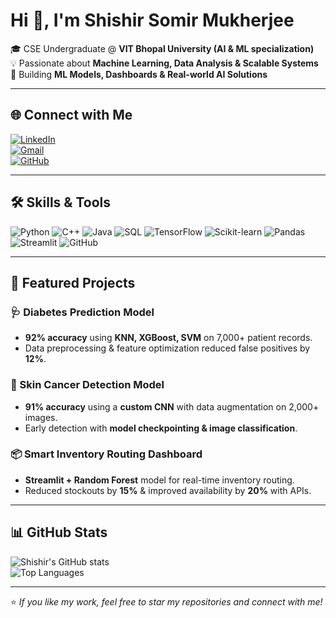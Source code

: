 # Hi 👋, I'm Shishir Somir Mukherjee  

🎓 CSE Undergraduate @ **VIT Bhopal University (AI & ML specialization)**  
💡 Passionate about **Machine Learning, Data Analysis & Scalable Systems**  
🚀 Building **ML Models, Dashboards & Real-world AI Solutions**  

---

## 🌐 Connect with Me  

[![LinkedIn](https://img.shields.io/badge/LinkedIn-Connect-blue?style=for-the-badge&logo=linkedin)](https://linkedin.com/in/shishir-mukherjee)  
[![Gmail](https://img.shields.io/badge/Gmail-Contact-red?style=for-the-badge&logo=gmail)](mailto:shishirmukherjee1709@gmail.com)  
[![GitHub](https://img.shields.io/badge/GitHub-Follow-black?style=for-the-badge&logo=github)](https://github.com/Shi1709)  

---

## 🛠️ Skills & Tools  

![Python](https://img.shields.io/badge/Python-3776AB?style=for-the-badge&logo=python&logoColor=white)
![C++](https://img.shields.io/badge/C++-00599C?style=for-the-badge&logo=c%2B%2B&logoColor=white)
![Java](https://img.shields.io/badge/Java-007396?style=for-the-badge&logo=java&logoColor=white)
![SQL](https://img.shields.io/badge/SQL-003B57?style=for-the-badge&logo=database&logoColor=white)
![TensorFlow](https://img.shields.io/badge/TensorFlow-FF6F00?style=for-the-badge&logo=tensorflow&logoColor=white)
![Scikit-learn](https://img.shields.io/badge/Scikit--Learn-F7931E?style=for-the-badge&logo=scikitlearn&logoColor=white)
![Pandas](https://img.shields.io/badge/Pandas-150458?style=for-the-badge&logo=pandas&logoColor=white)
![Streamlit](https://img.shields.io/badge/Streamlit-FF4B4B?style=for-the-badge&logo=streamlit&logoColor=white)
![GitHub](https://img.shields.io/badge/GitHub-181717?style=for-the-badge&logo=github&logoColor=white)

---

## 📌 Featured Projects  

### 🩺 Diabetes Prediction Model  
- **92% accuracy** using **KNN, XGBoost, SVM** on 7,000+ patient records.  
- Data preprocessing & feature optimization reduced false positives by **12%**.  

### 🧪 Skin Cancer Detection Model  
- **91% accuracy** using a **custom CNN** with data augmentation on 2,000+ images.  
- Early detection with **model checkpointing & image classification**.  

### 📦 Smart Inventory Routing Dashboard  
- **Streamlit + Random Forest** model for real-time inventory routing.  
- Reduced stockouts by **15%** & improved availability by **20%** with APIs.  

---

## 📊 GitHub Stats  

![Shishir's GitHub stats](https://github-readme-stats.vercel.app/api?username=Shi1709&show_icons=true&theme=radical)  
![Top Languages](https://github-readme-stats.vercel.app/api/top-langs/?username=Shi1709&layout=compact&theme=radical)

---

⭐ *If you like my work, feel free to star my repositories and connect with me!*  
